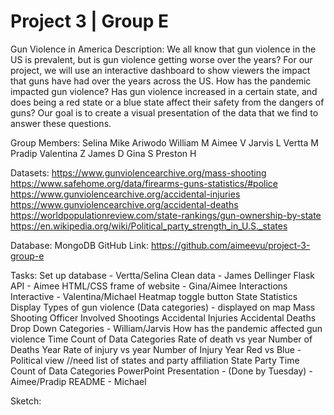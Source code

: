 # Project 3 | Group E 
Gun Violence in America
Description:
We all know that gun violence in the US is prevalent, but is gun violence getting worse over the years? For our project, we will use an interactive dashboard to show viewers the impact that guns have had over the years across the US. How has the pandemic impacted gun violence? Has gun violence increased in a certain state, and does being a red state or a blue state affect their safety from the dangers of guns? Our goal is to create a visual presentation of the data that we find to answer these questions. 

Group Members:
Selina
Mike Ariwodo
William M
Aimee V
Jarvis L
Vertta M
Pradip
Valentina Z
James D
Gina S
Preston H

Datasets:
https://www.gunviolencearchive.org/mass-shooting
https://www.safehome.org/data/firearms-guns-statistics/#police
https://www.gunviolencearchive.org/accidental-injuries
https://www.gunviolencearchive.org/accidental-deaths
https://worldpopulationreview.com/state-rankings/gun-ownership-by-state
https://en.wikipedia.org/wiki/Political_party_strength_in_U.S._states

Database: MongoDB
GitHub Link: https://github.com/aimeevu/project-3-group-e

Tasks:
Set up database - Vertta/Selina
Clean data - James Dellinger
Flask API - Aimee
HTML/CSS frame of website - Gina/Aimee
Interactions
Interactive - Valentina/Michael
Heatmap toggle button
State Statistics Display
Types of gun violence (Data categories) - displayed on map
Mass Shooting
Officer Involved Shootings
Accidental Injuries
Accidental Deaths
Drop Down Categories - William/Jarvis
How has the pandemic affected gun violence
Time
Count of Data Categories
Rate of death vs year
Number of Deaths
Year
Rate of injury vs year
Number of Injury
Year
Red vs Blue - Political view //need list of states and party affiliation
State Party
Time
Count of Data Categories
PowerPoint Presentation - (Done by Tuesday) - Aimee/Pradip
README - Michael


Sketch:

